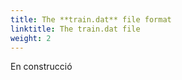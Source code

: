 ```yaml
---
title: The **train.dat** file format
linktitle: The train.dat file
weight: 2
---
```


En construcció
